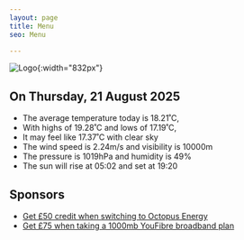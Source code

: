 ```yaml
---
layout: page
title: Menu
seo: Menu

---
```


![Logo](/images/logo.jpg){:width="832px"}

<!-- weather_marker starts -->
## On Thursday, 21 August 2025

- The average temperature today is 18.21˚C,
- With highs of 19.28˚C and lows of 17.19˚C,
- It may feel like 17.37˚C with clear sky
- The wind speed is 2.24m/s and visibility is 10000m
- The pressure is 1019hPa and humidity is 49%
- The sun will rise at 05:02 and set at 19:20

<!-- weather_marker ends -->

## Sponsors

- [Get £50 credit when switching to Octopus Energy](https://bit.ly/3oD1nnS)
- [Get £75 when taking a 1000mb YouFibre broadband plan](https://aklam.io/91zWhU?)
